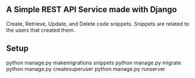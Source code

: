 ## A Simple REST API Service made with Django
Create, Retrieve, Update, and Delete code snippets.
Snippets are related to the users that created them.

## Setup
python manage.py makemigrations snippets
python manage.py migrate
python manage.py createsuperuser
python manage.py runserver